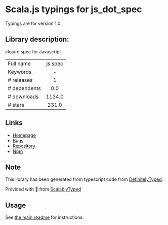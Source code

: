 
# Scala.js typings for js_dot_spec

Typings are for version 1.0

## Library description:
clojure.spec for Javascript

|                    |                 |
| ------------------ | :-------------: |
| Full name          | js.spec |
| Keywords           | - |
| # releases         | 1 |
| # dependents       | 0.0 |
| # downloads        | 1134.0 |
| # stars            | 231.0 |

## Links
- [Homepage](https://github.com/prayerslayer/js.spec#readme)
- [Bugs](https://github.com/prayerslayer/js.spec/issues)
- [Repository](https://github.com/prayerslayer/js.spec)
- [Npm](https://www.npmjs.com/package/js.spec)
    


## Note
This library has been generated from typescript code from [DefinitelyTyped](https://definitelytyped.org).

Provided with :purple_heart: from [ScalablyTyped](https://github.com/oyvindberg/ScalablyTyped)

## Usage
See [the main readme](../../readme.md) for instructions.


